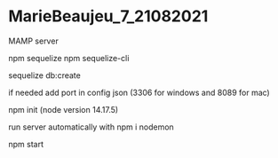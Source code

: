 # MarieBeaujeu_7_21082021

MAMP server

npm sequelize
npm sequelize-cli

sequelize db:create

if needed add port in config json (3306 for windows and 8089 for mac)

npm init (node version 14.17.5)

run server automatically with npm i nodemon 

npm start